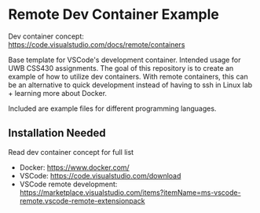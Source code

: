 # Remote Dev Container Example

Dev container concept: https://code.visualstudio.com/docs/remote/containers

Base template for VSCode's development container. Intended usage for UWB CSS430 assignments. The goal of this repository is to create an example of how to utilize dev containers. With remote containers, this can be an alternative to quick development instead of having to ssh in Linux lab + learning more about Docker.

Included are example files for different programming languages.

## Installation Needed
Read dev container concept for full list
- Docker: https://www.docker.com/
- VSCode: https://code.visualstudio.com/download
- VSCode remote development: https://marketplace.visualstudio.com/items?itemName=ms-vscode-remote.vscode-remote-extensionpack
